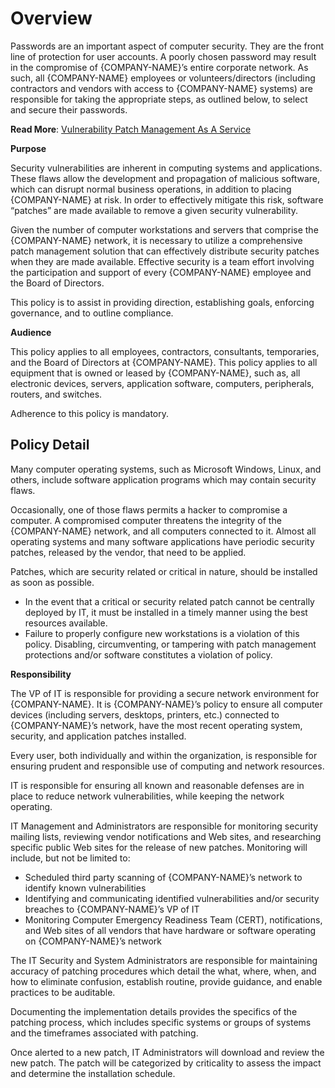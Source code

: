 # **Overview**

Passwords are an important aspect of computer security. They are the front line of protection for user accounts. A poorly chosen password may result in the compromise of {COMPANY-NAME}’s entire corporate network. As such, all {COMPANY-NAME} employees or volunteers/directors (including contractors and vendors with access to {COMPANY-NAME} systems) are responsible for taking the appropriate steps, as outlined below, to select and secure their passwords.

**Read More**: [Vulnerability Patch Management As A Service](https://purplesec.us/services/vulnerability-patch-management/)

**Purpose**

Security vulnerabilities are inherent in computing systems and applications. These flaws allow the development and propagation of malicious software, which can disrupt normal business operations, in addition to placing {COMPANY-NAME} at risk. In order to effectively mitigate this risk, software “patches” are made available to remove a given security vulnerability.

Given the number of computer workstations and servers that comprise the {COMPANY-NAME} network, it is necessary to utilize a comprehensive patch management solution that can effectively distribute security patches when they are made available. Effective security is a team effort involving the participation and support of every {COMPANY-NAME} employee and the Board of Directors.

This policy is to assist in providing direction, establishing goals, enforcing governance, and to outline compliance.

**Audience**

This policy applies to all employees, contractors, consultants, temporaries, and the Board of Directors at {COMPANY-NAME}. This policy applies to all equipment that is owned or leased by {COMPANY-NAME}, such as, all electronic devices, servers, application software, computers, peripherals, routers, and switches.

Adherence to this policy is mandatory.

## **Policy Detail**

Many computer operating systems, such as Microsoft Windows, Linux, and others, include software application programs which may contain security flaws.

Occasionally, one of those flaws permits a hacker to compromise a computer. A compromised computer threatens the integrity of the {COMPANY-NAME} network, and all computers connected to it. Almost all operating systems and many software applications have periodic security patches, released by the vendor, that need to be applied.

Patches, which are security related or critical in nature, should be installed as soon as possible.

- In the event that a critical or security related patch cannot be centrally deployed by IT, it must be installed in a timely manner using the best resources available.
- Failure to properly configure new workstations is a violation of this policy. Disabling, circumventing, or tampering with patch management protections and/or software constitutes a violation of policy.

**Responsibility**

The VP of IT is responsible for providing a secure network environment for {COMPANY-NAME}. It is {COMPANY-NAME}’s policy to ensure all computer devices (including servers, desktops, printers, etc.) connected to {COMPANY-NAME}’s network, have the most recent operating system, security, and application patches installed.

Every user, both individually and within the organization, is responsible for ensuring prudent and responsible use of computing and network resources.

IT is responsible for ensuring all known and reasonable defenses are in place to reduce network vulnerabilities, while keeping the network operating.

IT Management and Administrators are responsible for monitoring security mailing lists, reviewing vendor notifications and Web sites, and researching specific public Web sites for the release of new patches. Monitoring will include, but not be limited to:

- Scheduled third party scanning of {COMPANY-NAME}’s network to identify known vulnerabilities
- Identifying and communicating identified vulnerabilities and/or security breaches to {COMPANY-NAME}’s VP of IT
- Monitoring Computer Emergency Readiness Team (CERT), notifications, and Web sites of all vendors that have hardware or software operating on {COMPANY-NAME}’s network

The IT Security and System Administrators are responsible for maintaining accuracy of patching procedures which detail the what, where, when, and how to eliminate confusion, establish routine, provide guidance, and enable practices to be auditable.

Documenting the implementation details provides the specifics of the patching process, which includes specific systems or groups of systems and the timeframes associated with patching.

Once alerted to a new patch, IT Administrators will download and review the new patch. The patch will be categorized by criticality to assess the impact and determine the installation schedule.